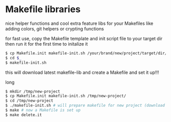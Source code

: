 # Makefile libraries

nice helper functions and cool extra feature libs for your Makefiles
like adding colors, git helpers or crypting functions

for fast use, copy the Makefile template and init script file to your target dir
then run it for the first time to initalize it 

```bash
$ cp Makefile.init makefile-init.sh /your/brand/new/project/target/dir/
$ cd $_
$ makefile-init.sh
```

this will download latest makefile-lib and create a Makefile and set it up!!!

long
```bash
$ mkdir /tmp/new-project
$ cp Makefile.init makefile-init.sh /tmp/new-project/
$ cd /tmp/new-project
$ ./makefile-init.sh # will prepare makefile for new project (download files)
$ make # now a Makefile is set up
$ make delete.it
```
